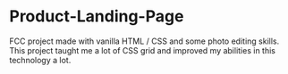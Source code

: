 # Product-Landing-Page
FCC project made with vanilla HTML / CSS and some photo editing skills. This project taught me a lot of CSS grid and improved my abilities in this technology a lot.

